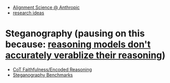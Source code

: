 * [Alignment Science @ Anthropic](https://x.com/JoeJBenton/status/1879351353593741720)
* [research ideas](https://docs.google.com/document/d/1ENXV0dU88lA40YIG_TqtTmfIPjwtDUBUQHpRd7RiMDU/edit?tab=t.0)

# Steganography (pausing on this because: [reasoning models don't accurately verablize their reasoning](https://x.com/AnthropicAI/status/1907833407649755298))
* [CoT Faithfulness/Encoded Reasoning](https://www.openphilanthropy.org/tais-rfp-research-areas/#id-encoded-reasoning-in-cot-and-inter-model-communication)
* [Steganography Benchmarks](https://github.com/redwoodresearch/Text-Steganography-Benchmark)
